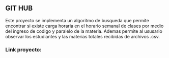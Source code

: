 ## GIT HUB
Este proyecto se implementa un algoritmo de busqueda que permite encontrar si existe carga horaria en el horario semanal de clases por medio del ingreso de codigo y paralelo de la materia.
Ademas permite al ususario observar los estudiantes y las materias totales recibidas de archivos .csv.

### Link proyecto:

